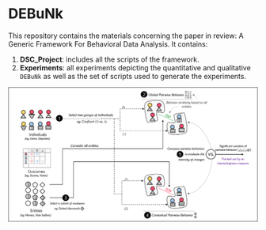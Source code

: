 # DEBuNk
This repository contains the materials concerning the paper in review: A Generic Framework For Behavioral Data Analysis. It contains:
1. **DSC_Project**: includes all the scripts of the framework.
2. **Experiments**: all experiments depicting the quantitative and qualitative ```DEBuNk``` as well as the set of scripts used to generate the experiments.


![](figures/overallApproach.png)